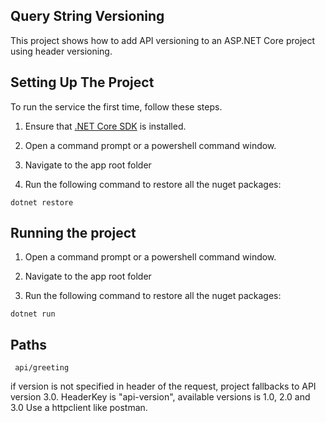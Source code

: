 ## Query String Versioning
This project shows how to add API versioning to an ASP.NET Core project using header versioning.


## Setting Up The Project 
To run the service the first time, follow these steps.

1. Ensure that [.NET Core SDK](https://www.microsoft.com/net/core#windowscmd)  is installed.

2. Open a command prompt or a powershell command window.

3. Navigate to the app root folder

4. Run the following command to restore all the nuget packages:
  ```shell
  dotnet restore
  ```

## Running the project

1. Open a command prompt or a powershell command window.

2. Navigate to the app root folder

3. Run the following command to restore all the nuget packages:
  ```shell
  dotnet run
  ```

  ## Paths 
```shell
 api/greeting
   ```
 
 if version is not specified in header of the request, project fallbacks to API version 3.0.
 HeaderKey is "api-version", available versions is 1.0, 2.0 and 3.0
 Use a httpclient like postman. 
